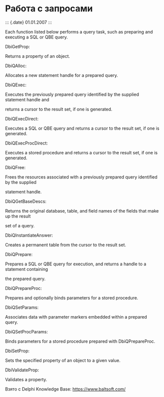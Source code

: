 Работа с запросами
==================

::: {.date}
01.01.2007
:::

Each function listed below performs a query task, such as preparing and
executing a SQL or QBE query.

DbiGetProp:

Returns a property of an object.

DbiQAlloc:

Allocates a new statement handle for a prepared query.

DbiQExec:

Executes the previously prepared query identified by the supplied
statement handle and

returns a cursor to the result set, if one is generated.

DbiQExecDirect:

Executes a SQL or QBE query and returns a cursor to the result set, if
one is generated.

DbiQExecProcDirect:

Executes a stored procedure and returns a cursor to the result set, if
one is generated.

DbiQFree:

Frees the resources associated with a previously prepared query
identified by the supplied

statement handle.

DbiQGetBaseDescs:

Returns the original database, table, and field names of the fields that
make up the result

set of a query.

DbiQInstantiateAnswer:

Creates a permanent table from the cursor to the result set.

DbiQPrepare:

Prepares a SQL or QBE query for execution, and returns a handle to a
statement containing

the prepared query.

DbiQPrepareProc:

Prepares and optionally binds parameters for a stored procedure.

DbiQSetParams:

Associates data with parameter markers embedded within a prepared query.

DbiQSetProcParams:

Binds parameters for a stored procedure prepared with DbiQPrepareProc.

DbiSetProp:

Sets the specified property of an object to a given value.

DbiValidateProp:

Validates a property.

Взято с Delphi Knowledge Base: <https://www.baltsoft.com/>
